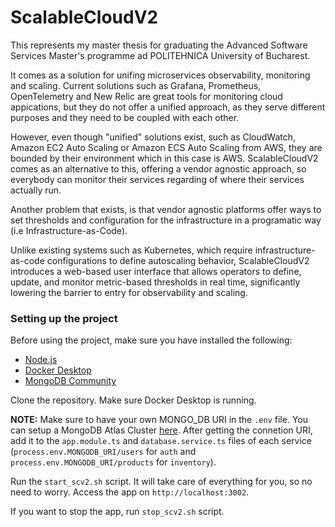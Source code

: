 # ScalableCloudV2

This represents my master thesis for graduating the Advanced Software Services Master's programme ad POLITEHNICA University of Bucharest.

It comes as a solution for unifing microservices observability, monitoring and scaling. Current solutions such as Grafana, Prometheus, OpenTelemetry and New Relic are great tools for monitoring cloud appications, 
but they do not offer a unified approach, as they serve different purposes and they need to be coupled with each other.

However, even though "unified" solutions exist, such as CloudWatch, Amazon EC2 Auto Scaling or Amazon ECS Auto Scaling from AWS, they are bounded by their environment which in this case is AWS.
ScalableCloudV2 comes as an alternative to this, offering a vendor agnostic approach, so everybody can monitor their services regarding of where their services actually run.

Another problem that exists, is that vendor agnostic platforms offer ways to set thresholds and configuration for the infrastructure in a programatic way (i.e Infrastructure-as-Code).

Unlike existing systems such as Kubernetes, which require infrastructure-as-code configurations to define autoscaling behavior, 
ScalableCloudV2 introduces a web-based user interface that allows operators to define, update, and monitor metric-based thresholds in real time, significantly lowering the barrier to entry 
for observability and scaling.

### Setting up the project

Before using the project, make sure you have installed the following: 
* [Node.js](https://nodejs.org/en/download)
* [Docker Desktop](https://www.docker.com/products/docker-desktop/) 
* [MongoDB Community](https://www.mongodb.com/docs/manual/tutorial/install-mongodb-on-os-x/)

Clone the repository. Make sure Docker Desktop is running. 

**NOTE:** Make sure to have your own MONGO_DB URI in the `.env` file. You can setup a MongoDB Atlas Cluster [here](https://www.mongodb.com/lp/cloud/atlas/try4-reg?utm_source=google&utm_campaign=search_gs_pl_evergreen_atlas_core-high-int_prosp-brand_gic-null_ww-tier3_ps-all_desktop_eng_lead&utm_term=mongodb%20atlas&utm_medium=cpc_paid_search&utm_ad=e&utm_ad_campaign_id=22031347575&adgroup=173739098593&cq_cmp=22031347575&gad_source=1&gad_campaignid=22031347575&gbraid=0AAAAADQ1400PXhRGPFNNGJF1WQ4-bkpqK&gclid=Cj0KCQjwjJrCBhCXARIsAI5x66W9qgVBF7RlXalKpvv3GyZJhjGoln6QOzyEv8eqwxkrSNrRi1IYIFkaAkPGEALw_wcB). After getting the connetion URI, add it to the `app.module.ts` and `database.service.ts` files of each service (`process.env.MONGODB_URI/users` for `auth` and `process.env.MONGODB_URI/products` for `inventory`).

Run the `start_scv2.sh` script. It will take care of everything for you, so no need to worry. Access the app on `http://localhost:3002`.

If you want to stop the app, run `stop_scv2.sh` script.
